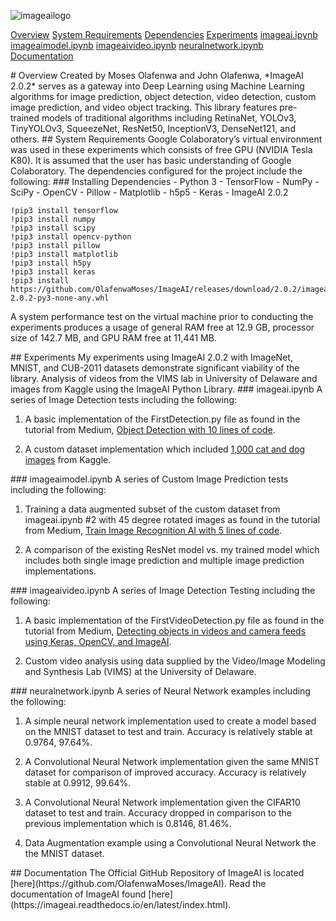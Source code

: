 ![imageailogo](http://imageai.org/xlogo2.png.pagespeed.ic.0XXrMSSEh2.png "ImageAI")

[Overview](#overview)
[System Requirements](#requirements)
[Dependencies](#dependencies)
[Experiments](#experiments)
[imageai.ipynb](#imageai)
[imageaimodel.ipynb](#imageaimodel)
[imageaivideo.ipynb](#imageaivideo)
[neuralnetwork.ipynb](#neuralnetwork)
[Documentation](#documentation) 

<a name="overview"/>
# Overview
Created by Moses Olafenwa and John Olafenwa, *ImageAI 2.0.2* serves as a gateway into Deep Learning using Machine Learning algorithms for image prediction, object detection, video detection, custom image prediction, and video object tracking.  This library features pre-trained models of traditional algorithms including RetinaNet, YOLOv3, TinyYOLOv3, SqueezeNet, ResNet50, InceptionV3, DenseNet121, and others.

<a name="requirements"/>
## System Requirements
Google Colaboratory’s virtual environment was used in these experiments which consists of free GPU (NVIDIA Tesla K80). It is assumed that the user has basic understanding of Google Colaboratory. The dependencies configured for the project include the following:

<a name="dependencies"/>
### Installing Dependencies
- Python 3
- TensorFlow
- NumPy
- SciPy
- OpenCV
- Pillow
- Matplotlib
- h5p5
- Keras
- ImageAI 2.0.2

```
!pip3 install tensorflow
!pip3 install numpy
!pip3 install scipy
!pip3 install opencv-python
!pip3 install pillow
!pip3 install matplotlib
!pip3 install h5py
!pip3 install keras
!pip3 install https://github.com/OlafenwaMoses/ImageAI/releases/download/2.0.2/imageai-2.0.2-py3-none-any.whl
```

A system performance test on the virtual machine prior to conducting the experiments produces a usage of general RAM free at 12.9 GB, processor size of 142.7 MB, and GPU RAM free at 11,441 MB. 

<a name="experiments"/>
## Experiments
My experiments using ImageAI 2.0.2 with ImageNet, MNIST, and CUB-2011 datasets demonstrate significant viability of the library. Analysis of videos from the VIMS lab in University of Delaware and images from Kaggle using the ImageAI Python Library.

<a name="imageai"/>
### imageai.ipynb
A series of Image Detection tests including the following: 

1. A basic implementation of the FirstDetection.py file as found in the tutorial from Medium, [Object Detection with 10 lines of code](https://towardsdatascience.com/object-detection-with-10-lines-of-code-d6cb4d86f606). 

2. A custom dataset implementation which included [1,000 cat and dog images](https://www.kaggle.com/dhainjeamita/dogs-and-cats-image-classification) from Kaggle. 

<a name="imageaimodel"/>
### imageaimodel.ipynb
A series of Custom Image Prediction tests including the following: 

1. Training a data augmented subset of the custom dataset from imageai.ipynb #2 with 45 degree rotated images as found in the tutorial from Medium, [Train Image Recognition AI with 5 lines of code](https://towardsdatascience.com/train-image-recognition-ai-with-5-lines-of-code-8ed0bdd8d9ba). 

2. A comparison of the existing ResNet model vs. my trained model which includes both single image prediction and multiple image prediction implementations.

<a name="imageaivideo"/>
### imageaivideo.ipynb
A series of Image Detection Testing including the following:  

1. A basic implementation of the FirstVideoDetection.py file as found in the tutorial from Medium, [Detecting objects in videos and camera feeds using Keras, OpenCV, and ImageAI](https://heartbeat.fritz.ai/detecting-objects-in-videos-and-camera-feeds-using-keras-opencv-and-imageai-c869fe1ebcdb).

2. Custom video analysis using data supplied by the Video/Image Modeling and Synthesis Lab (VIMS) at the University of Delaware.

<a name="neuralnetwork"/>
### neuralnetwork.ipynb
A series of Neural Network examples including the following:

1. A simple neural network implementation used to create a model based on the MNIST dataset to test and train. Accuracy is relatively stable at 0.9764, 97.64%.

2. A Convolutional Neural Network implementation given the same MNIST dataset for comparison of improved accuracy. Accuracy is relatively stable at 0.9912, 99.64%.

3. A Convolutional Neural Network implementation given the CIFAR10 dataset to test and train. Accuracy dropped in comparison to the previous implementation which is 0.8146, 81.46%.

4. Data Augmentation example using a Convolutional Neural Network the the MNIST dataset.

<a name="documentation"/>
## Documentation
The Official GitHub Repository of ImageAI is located [here](https://github.com/OlafenwaMoses/ImageAI). Read the documentation of ImageAI found [here](https://imageai.readthedocs.io/en/latest/index.html).
